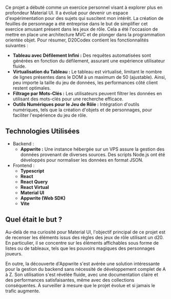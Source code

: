 Ce projet a débuté comme un exercice personnel visant à explorer plus en profondeur Material UI. Il a évolué pour devenir un espace d'expérimentation pour des sujets qui suscitent mon intérêt. La création de feuilles de personnage a été entreprise dans le but de simplifier cet exercice amusant présent dans les jeux de rôle. Cela a été l'occasion de mettre en place une architecture MVC et de plonger dans la programmation orientée objet. Pour résumer, D20Codex contient les fonctionnalités suivantes&nbsp;:

- **Tableau avec Défilement Infini&nbsp;:** Des requêtes automatisées sont générées en fonction du défilement, assurant une expérience utilisateur fluide.
- **Virtualisation du Tableau&nbsp;:** Le tableau est virtualisé, limitant le nombre de lignes présentes dans le DOM à un maximum de 50 (ajustable). Ainsi, peu importe la taille du jeu de données, les performances côté client restent optimales.
- **Filtrage par Mots-Clés&nbsp;:** Les utilisateurs peuvent filtrer les données en utilisant des mots-clés pour une recherche efficace.
- **Outils Numériques pour le Jeu de Rôle&nbsp;:** Intégration d'outils numériques, tels que la création d'objets et de personnages, pour faciliter l'expérience du jeu de rôle.

## Technologies Utilisées
- Backend&nbsp;:
  - **Appwrite&nbsp;:** Une instance hébergée sur un VPS assure la gestion des données provenant de diverses sources. Des scripts Node.js ont été développés pour normaliser les données en format JSON.
- Frontend&nbsp;:
  - **Typescript**
  - **React**
  - **React Query**
  - **React Virtual**
  - **Material UI**
  - **Appwrite (Web SDK)**
  - **Vite**

## Quel était le but&nbsp;?
Au-delà de ma curiosité pour Material UI, l'objectif principal de ce projet est de recenser les éléments issus des règles des jeux de rôle utilisant un d20. En particulier, il se concentre sur les éléments affichables sous forme de listes ou de tableaux, tels que les pouvoirs magiques des personnages joueurs.

En outre, la découverte d'Appwrite s'est avérée une solution intéressante pour la gestion du backend sans nécessité de développement complet de A à Z. Son utilisation s'est révélée fluide, avec une documentation claire et des performances satisfaisantes, même avec des collections conséquentes. À surveiller à mesure que le projet évolue et si jamais le trafic augmente.
